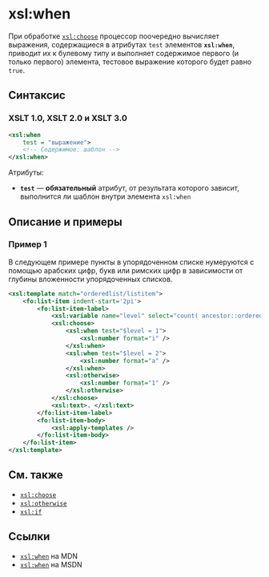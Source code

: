 # xsl:when

При обработке [`xsl:choose`](/xslt/xsl-choose/) процессор поочередно вычисляет выражения, содержащиеся в атрибутах `test` элементов **`xsl:when`**, приводит их к булевому типу и выполняет содержимое первого (и только первого) элемента, тестовое выражение которого будет равно `true`.

## Синтаксис

### XSLT 1.0, XSLT 2.0 и XSLT 3.0

```xml
<xsl:when
    test = "выражение">
    <!-- Содержимое: шаблон -->
</xsl:when>
```

Атрибуты:

- **`test`** — **обязательный** атрибут, от результата которого зависит, выполнится ли шаблон внутри элемента `xsl:when`

## Описание и примеры

### Пример 1

В следующем примере пункты в упорядоченном списке нумеруются с помощью арабских цифр, букв или римских цифр в зависимости от глубины вложенности упорядоченных списков.

```xml
<xsl:template match="orderedlist/listitem">
    <fo:list-item indent-start='2pi'>
        <fo:list-item-label>
            <xsl:variable name="level" select="count( ancestor::orderedlist ) mod 3" />
            <xsl:choose>
                <xsl:when test="$level = 1">
                    <xsl:number format="i" />
                </xsl:when>
                <xsl:when test="$level = 2">
                    <xsl:number format="a" />
                </xsl:when>
                <xsl:otherwise>
                    <xsl:number format="1" />
                </xsl:otherwise>
            </xsl:choose>
            <xsl:text>. </xsl:text>
        </fo:list-item-label>
        <fo:list-item-body>
            <xsl:apply-templates />
        </fo:list-item-body>
    </fo:list-item>
</xsl:template>
```

## См. также

- [`xsl:choose`](/xslt/xsl-choose/)
- [`xsl:otherwise`](/xslt/xsl-otherwise/)
- [`xsl:if`](/xslt/xsl-if/)

## Ссылки

- [`xsl:when`](https://developer.mozilla.org/en/XSLT/when) на MDN
- [`xsl:when`](https://msdn.microsoft.com/en-us/library/ms256164.aspx) на MSDN
